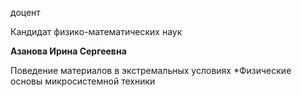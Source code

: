 доцент

Кандидат физико-математических наук

**Азанова Ирина Сергеевна**

Поведение материалов в экстремальных условиях
	*Физические основы микросистемной техники